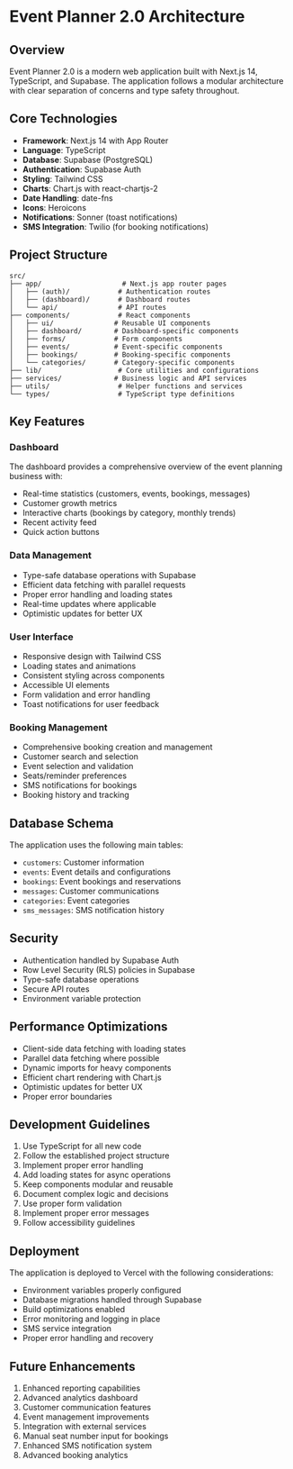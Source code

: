# Event Planner 2.0 Architecture

## Overview
Event Planner 2.0 is a modern web application built with Next.js 14, TypeScript, and Supabase. The application follows a modular architecture with clear separation of concerns and type safety throughout.

## Core Technologies
- **Framework**: Next.js 14 with App Router
- **Language**: TypeScript
- **Database**: Supabase (PostgreSQL)
- **Authentication**: Supabase Auth
- **Styling**: Tailwind CSS
- **Charts**: Chart.js with react-chartjs-2
- **Date Handling**: date-fns
- **Icons**: Heroicons
- **Notifications**: Sonner (toast notifications)
- **SMS Integration**: Twilio (for booking notifications)

## Project Structure
```
src/
├── app/                    # Next.js app router pages
│   ├── (auth)/            # Authentication routes
│   ├── (dashboard)/       # Dashboard routes
│   └── api/               # API routes
├── components/            # React components
│   ├── ui/               # Reusable UI components
│   ├── dashboard/        # Dashboard-specific components
│   ├── forms/            # Form components
│   ├── events/           # Event-specific components
│   ├── bookings/         # Booking-specific components
│   └── categories/       # Category-specific components
├── lib/                   # Core utilities and configurations
├── services/             # Business logic and API services
├── utils/                 # Helper functions and services
└── types/                 # TypeScript type definitions
```

## Key Features

### Dashboard
The dashboard provides a comprehensive overview of the event planning business with:
- Real-time statistics (customers, events, bookings, messages)
- Customer growth metrics
- Interactive charts (bookings by category, monthly trends)
- Recent activity feed
- Quick action buttons

### Data Management
- Type-safe database operations with Supabase
- Efficient data fetching with parallel requests
- Proper error handling and loading states
- Real-time updates where applicable
- Optimistic updates for better UX

### User Interface
- Responsive design with Tailwind CSS
- Loading states and animations
- Consistent styling across components
- Accessible UI elements
- Form validation and error handling
- Toast notifications for user feedback

### Booking Management
- Comprehensive booking creation and management
- Customer search and selection
- Event selection and validation
- Seats/reminder preferences
- SMS notifications for bookings
- Booking history and tracking

## Database Schema
The application uses the following main tables:
- `customers`: Customer information
- `events`: Event details and configurations
- `bookings`: Event bookings and reservations
- `messages`: Customer communications
- `categories`: Event categories
- `sms_messages`: SMS notification history

## Security
- Authentication handled by Supabase Auth
- Row Level Security (RLS) policies in Supabase
- Type-safe database operations
- Secure API routes
- Environment variable protection

## Performance Optimizations
- Client-side data fetching with loading states
- Parallel data fetching where possible
- Dynamic imports for heavy components
- Efficient chart rendering with Chart.js
- Optimistic updates for better UX
- Proper error boundaries

## Development Guidelines
1. Use TypeScript for all new code
2. Follow the established project structure
3. Implement proper error handling
4. Add loading states for async operations
5. Keep components modular and reusable
6. Document complex logic and decisions
7. Use proper form validation
8. Implement proper error messages
9. Follow accessibility guidelines

## Deployment
The application is deployed to Vercel with the following considerations:
- Environment variables properly configured
- Database migrations handled through Supabase
- Build optimizations enabled
- Error monitoring and logging in place
- SMS service integration
- Proper error handling and recovery

## Future Enhancements
1. Enhanced reporting capabilities
2. Advanced analytics dashboard
3. Customer communication features
4. Event management improvements
5. Integration with external services
6. Manual seat number input for bookings
7. Enhanced SMS notification system
8. Advanced booking analytics 